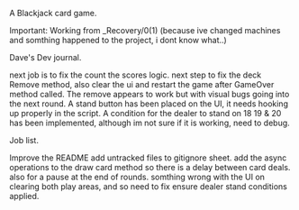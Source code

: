 A Blackjack card game.

Important:
Working from _Recovery/0(1) (because ive changed machines and somthing happened to the project, i dont know what..)

Dave's Dev journal.

next job is to fix the count the scores logic.
next step to fix the deck Remove method, also clear the ui and restart the game after GameOver method called.
The remove appears to work but with visual bugs going into the next round.
A stand button has been placed on the UI, it needs hooking up properly in the script. 
A condition for the dealer to stand on 18 19 & 20 has been implemented, although im not sure if it is working, need to debug.

Job list.

Improve the README
add untracked files to gitignore sheet.
add the async operations to the draw card method so there is a delay between card deals. also for a pause at the end of rounds.
somthing wrong with the UI on clearing both play areas, and so need to fix 
ensure dealer stand conditions applied.